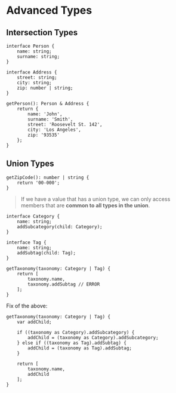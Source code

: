 # Advanced Types

## Intersection Types

```
interface Person {
	name: string;
	surname: string;
}

interface Address {
	street: string;
	city: string;
	zip: number | string;
}

getPerson(): Person & Address {
	return {
		name: 'John',
		surname: 'Smith',
		street: 'Roosevelt St. 142',
		city: 'Los Angeles',
		zip: '93535'
	};
}
```

## Union Types

```
getZipCode(): number | string {
	return '00-000';
}
```

> If we have a value that has a union type, we can only access members that are **common to all types in the union**.

```
interface Category {
	name: string;
	addSubcategory(child: Category);
}

interface Tag {
	name: string;
	addSubtag(child: Tag);
}

getTaxonomy(taxonomy: Category | Tag) {
	return [
		taxonomy.name,
		taxonomy.addSubtag // ERROR
	];
}
```

Fix of the above:

```
getTaxonomy(taxonomy: Category | Tag) {
	var addChild;

	if ((taxonomy as Category).addSubcategory) {
		addChild = (taxonomy as Category).addSubcategory;
	} else if ((taxonomy as Tag).addSubtag) {
		addChild = (taxonomy as Tag).addSubtag;
	}

	return [
		taxonomy.name,
		addChild
	];
}
```
